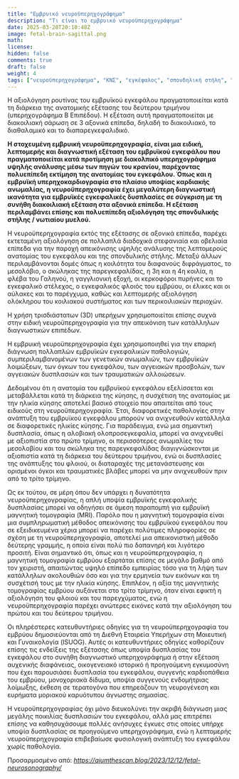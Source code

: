 ```yaml
---
title: "Εμβρυικό νευροϋπερηχογράφημα"
description: "Τι είναι το εμβρυικό νευροϋπερηχογράφημα"
date: 2025-03-28T20:10:48Z
image: fetal-brain-sagittal.png
math: 
license: 
hidden: false
comments: true
draft: false
weight: 4
tags: ["νευροϋπερηχογράφημα", "ΚΝΣ", "εγκέφαλος", "σπονδηλική στήλη", "νωτιαίος μυελός"]
---
```


Η αξιολόγηση ρουτίνας του εμβρυϊκού εγκεφάλου πραγματοποιείται κατά τη διάρκεια της ανατομικής εξέτασης του δεύτερου τριμήνου (υπερηχογράφημα Β Επιπέδου). Η εξέταση αυτή πραγματοποιείται με διακοιλιακή σάρωση σε 3 αξονικά επίπεδα, δηλαδή το διακοιλιακό, το διαθαλαμικό και το διαπαρεγκεφαλιδικό.

**Η στοχευμένη εμβρυική νευροϋπερηχογραφία, είναι μια ειδική, λεπτομερής και διαγνωστική εξέταση του εμβρυϊκού εγκεφάλου που πραγματοποιείται κατά προτίμηση με διακολπικό υπερηχογράφημα υψηλής ανάλυσης μέσω των πηγών του κρανίου, παρέχοντας πολυεπίπεδη εκτίμηση της ανατομίας του εγκεφάλου. Όπως και η εμβρυϊκή υπερηχοκαρδιογραφία στο πλαίσιο υποψίας καρδιακής ανωμαλίας, η νευροϋπερηχογραφία έχει μεγαλύτερη διαγνωστική ικανότητα για εμβρυϊκές εγκεφαλικές δυσπλασίες σε σύγκριση με τη συνήθη διακοιλιακή εξέταση στα αξονικά επίπεδα. Η εξέταση περιλαμβάνει επίσης και πολυεπίπεδη αξιολόγηση της σπονδυλικής στήλης / νωτιαίου μυελού.**

Η νευροϋπερηχογραφία εκτός της εξέτασης σε αξονικά επίπεδα, παρέχει εκτεταμένη αξιολόγηση σε πολλαπλά διαδοχικά στεφανιαία και οβελιαία επίπεδα για την παροχή απεικόνισης υψηλής ανάλυσης της λεπτομερούς ανατομίας του εγκεφάλου και της σπονδυλικής στήλης. Μεταξύ άλλων περιλαμβάνονται δομές όπως η κοιλότητα του διαφανούς διφράγματος, το μεσολόβιο, ο σκώληκας της παρεγκεφαλίδας, η 3η και η 4η κοιλία, η φλέβα του Γαληνού, η γαγγλιονική εξοχή, οι κερκοφόροι πυρήνες και το εγκεφαλικό στέλεχος, ο εγκεφαλικός φλοιός του εμβρύου, οι έλικες και οι αύλακες και το παρέγχυμα, καθώς και λεπτομερής αξιολόγηση ολόκληρου του κοιλιακού συστήματος και των περικοιλιακών περιοχών.

Η χρήση τρισδιάστατων (3D) υπερήχων χρησιμοποιείται επίσης συχνά στην ειδική νευροϋπερηχογραφία για την απεικόνιση των κατάλληλων διαγνωστικών επιπέδων.

Η εμβρυική νευροϋπερηχογραφία έχει χρησιμοποιηθεί για την επαρκή διάγνωση πολλαπλών εμβρυϊκών εγκεφαλικών παθολογιών, συμπεριλαμβανομένων των γενετικών ανωμαλιών, των εμβρυϊκών λοιμώξεων, των όγκων του εγκεφάλου, των αγγειακών προσβολών, των αγγειακών δυσπλασιών  και των τραυματικών αλλοιώσεων.

Δεδομένου ότι η ανατομία του εμβρυϊκού εγκεφάλου εξελίσσεται και μεταβάλλεται κατά τη διάρκεια της κύησης, η συσχέτιση της ανατομίας με την ηλικία κύησης αποτελεί βασικό στοιχείο που απαιτείται από τους ειδικούς στη νευροϋπερηχογραφία. Έτσι, διαφορετικές παθολογίες στην ανάπτυξη του εμβρυϊκού εγκεφάλου μπορούν να ανιχνευθούν κατάλληλα σε διαφορετικές ηλικίες κύησης. Για παράδειγμα, ενώ μια σημαντική δυσπλασία, όπως η αλοβιακή ολοπροσεγκεφαλία, μπορεί να ανιχνευθεί με αξιοπιστία στο πρώτο τρίμηνο, οι περισσότερες ανωμαλίες του μεσολοβίου και του σκώληκα της παρεγκεφαλίδας διαγιγνώσκονται με αξιοπιστία κατά τη διάρκεια του δεύτερου τριμήνου, ενώ οι δυσπλασίες της ανάπτυξης του φλοιού, οι διαταραχές της μετανάστευσης και ορισμένοι όγκοι και τραυματικές βλάβες μπορεί να μην ανιχνευθούν πριν από το τρίτο τρίμηνο.

Ως εκ τούτου, σε μέρη όπου δεν υπάρχει η δυνατότητα νευροϋπερηχογραφίας, η απλή υποψία εμβρυϊκής εγκεφαλικής δυσπλασίας μπορεί να οδηγήσει σε άμεση παραπομπή για εμβρυϊκή μαγνητική τομογραφία (MRI). Παρόλο που η μαγνητική τομογραφία είναι μια συμπληρωματική μέθοδος απεικόνισης του εμβρυϊκού εγκεφάλου που σε εξειδικευμένα χέρια μπορεί να παρέχει πολύτιμες πληροφορίες σε σχέση με τη νευροϋπερηχογραφία, αποτελεί μια απεικονιστική μέθοδο δεύτερης γραμμής, η οποία είναι πολύ πιο δαπανηρή και λιγότερο προσιτή. Είναι σημαντικό ότι, όπως και η νευροϋπερηχογραφία, η μαγνητική τομογραφία εμβρύου εξαρτάται επίσης σε μεγάλο βαθμό από τον χειριστή, απαιτώντας υψηλό επίπεδο εμπειρίας τόσο για τη λήψη των κατάλληλων ακολουθιών όσο και για την ερμηνεία των εικόνων και τη συσχέτισή τους με την ηλικία κύησης. Επιπλέον, η αξία της μαγνητικής τομογραφίας εμβρύου αυξάνεται στο τρίτο τρίμηνο, όταν είναι εφικτή η αξιολόγηση του φλοιού και του παρεγχύματος, ενώ η νευροϋπερηχογραφία παρέχει ανώτερες εικόνες κατά την αξιολόγηση του πρώτου και του δεύτερου τριμήνου.

Οι πληρέστερες κατευθυντήριες οδηγίες για τη νευροϋπερηχογραφία του εμβρύου δημοσιεύονται από τη Διεθνή Εταιρεία Υπερήχων στη Μαιευτική και Γυναικολογία (ISUOG).  Αυτές οι κατευθυντήριες οδηγίες καθορίζουν επίσης τις ενδείξεις της εξέτασης όπως υποψία δυσπλασίας του εγκεφάλου στο συνήθη διαγνωστικό υπερηχογράφημα ή στην εξέταση αυχενικής διαφάνειας, οικογενειακό ιστορικό ή προηγούμενη εγκυμοσύνη που έχει παρουσιάσει δυσπλασία του εγκεφάλου, συγγενής καρδιοπάθεια του εμβρύου, μονοχοριακά δίδυμα, υποψία συγγενούς ενδομήτριας λοίμωξης, έκθεση σε τερατογόνα που επηρεάζουν τη νευρογένεση και ευρήματα μοριακού καρυότυπου άγνωστης σημασίας.

Η νευροϋπερηχογραφίας όχι μόνο διευκολύνει την ακριβή διάγνωση μιας μεγάλης ποικιλίας δυσπλασιών του εγκεφάλου, αλλά μας επιτρέπει επίσης να καθησυχάσουμε πολλές ανήσυχες έγκυες στις οποίες υπήρχε υποψία δυσπλασίας σε προηγούμενο υπερηχογράφημα, ενώ η λεπτομερής νευροϋπερηχογραφία επιβεβαίωσε φυσιολογική ανάπτυξη του εγκεφάλου χωρίς παθολογία.


Προσαρμοσμένο από: *https://aiumthescan.blog/2023/12/12/fetal-neurosonography/*

